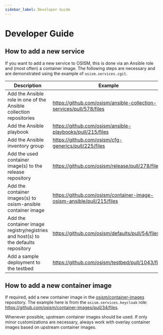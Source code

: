 ```yaml
---
sidebar_label: Developer Guide
---
```


# Developer Guide

## How to add a new service

If you want to add a new service to OSISM, this is done via an Ansible role and (most often)
a container image. The following steps are necessary and are demonstrated using the example
of `osism.services.cgit`.

| Description                                                                         | Example                                                                |
|-------------------------------------------------------------------------------------|------------------------------------------------------------------------|
| Add the Ansible role in one of the Ansible collection repositories                  | https://github.com/osism/ansible-collection-services/pull/578/files    |
| Add the Ansible playbook                                                            | https://github.com/osism/ansible-playbooks/pull/215/files              |
| Add the Ansible inventory group                                                     | https://github.com/osism/cfg-generics/pull/225/files                   |
| Add the used container image(s) to the release repository                           | https://github.com/osism/release/pull/278/files                        |
| Add the container images(s) to osism-ansible container image                        | https://github.com/osism/container-image-osism-ansible/pull/215/files  |
| Add the container image registry/registries and host(s) to the defaults repository  | https://github.com/osism/defaults/pull/54/files                        |
| Add a sample deployment to the testbed                                              | https://github.com/osism/testbed/pull/1043/files                       |

## How to add a new container image

If required, add a new container image in the [osism/container-images](https://github.com/osism/container-images)
repository. The example here is from the `osism.services.keycloak` role: https://github.com/osism/container-images/pull/34/files.

Whenever possible, upstream container images should be used. If only minor customizations are necessary,
always work with overlay container images based on upstream container images.
